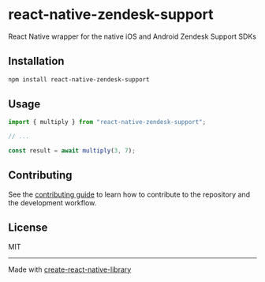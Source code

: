 # react-native-zendesk-support
React Native wrapper for the native iOS and Android Zendesk Support SDKs
## Installation

```sh
npm install react-native-zendesk-support
```

## Usage

```js
import { multiply } from "react-native-zendesk-support";

// ...

const result = await multiply(3, 7);
```

## Contributing

See the [contributing guide](CONTRIBUTING.md) to learn how to contribute to the repository and the development workflow.

## License

MIT

---

Made with [create-react-native-library](https://github.com/callstack/react-native-builder-bob)
